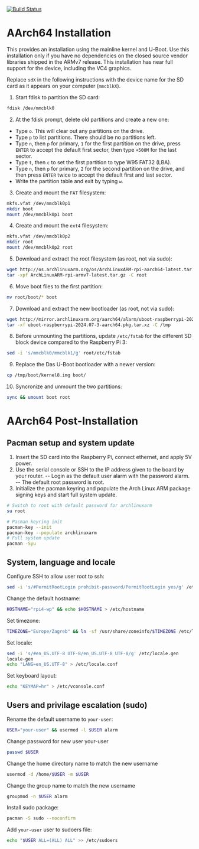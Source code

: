 [![Build Status](https://realdigitalsignage.com/tmp/logos/images.png)](https://archlinuxarm.org/platforms/armv8/broadcom/raspberry-pi-4)
# AArch64 Installation

This provides an installation using the mainline kernel and U-Boot. Use this installation only if you have no dependencies on the closed source vendor libraries shipped in the ARMv7 release. This installation has near full support for the device, including the VC4 graphics.

Replace `sdX` in the following instructions with the device name for the SD card as it appears on your computer (`mmcblkX`).

1.  Start fdisk to partition the SD card:
```sh
fdisk /dev/mmcblk0
```
2.  At the fdisk prompt, delete old partitions and create a new one:
- Type `o`. This will clear out any partitions on the drive.
- Type `p` to list partitions. There should be no partitions left.
- Type `n`, then `p` for primary, `1` for the first partition on the drive, press `ENTER` to accept the default first sector, then type `+500M` for the last sector.
- Type `t`, then `c` to set the first partition to type W95 FAT32 (LBA).
- Type `n`, then `p` for primary, `2` for the second partition on the drive, and then press `ENTER` twice to accept the default first and last sector.
- Write the partition table and exit by typing `w`.

3. Create and mount the `FAT` filesystem:
```sh
mkfs.vfat /dev/mmcblk0p1
mkdir boot
mount /dev/mmcblk0p1 boot
```

4. Create and mount the `ext4`  filesystem:
```sh
mkfs.vfat /dev/mmcblk0p2
mkdir root
mount /dev/mmcblk0p2 root
```

5. Download and extract the root filesystem (as root, not via sudo):
```sh
wget http://os.archlinuxarm.org/os/ArchLinuxARM-rpi-aarch64-latest.tar.gz
tar -xpf ArchLinuxARM-rpi-armv7-latest.tar.gz -C root
```
6. Move boot files to the first partition:
```sh
mv root/boot/* boot
```

7. Download and extract the new bootloader (as root, not via sudo):
```sh
wget http://mirror.archlinuxarm.org/aarch64/alarm/uboot-raspberrypi-2024.07-3-aarch64.pkg.tar.xz
tar -xf uboot-raspberrypi-2024.07-3-aarch64.pkg.tar.xz -C /tmp
```
8. Before unmounting the partitions, update `/etc/fstab` for the different SD block device compared to the Raspberry Pi 3:
```sh
sed -i 's/mmcblk0/mmcblk1/g' root/etc/fstab
```
9. Replace the Das U-Boot bootloader with a newer version:
```sh
cp /tmp/boot/kernel8.img boot/
```

10. Syncronize and unmount the two partitions:
```sh
sync && umount boot root
```

# AArch64 Post-Installation
## Pacman setup and system update
1. Insert the SD card into the Raspberry Pi, connect ethernet, and apply 5V power.
2. Use the serial console or SSH to the IP address given to the board by your router.
-- Login as the default user alarm with the password alarm.
-- The default root password is root.
3. Initialize the pacman keyring and populate the Arch Linux ARM package signing keys and start full system update.
```sh
# Switch to root with default password for archlinuxarm
su root

# Pacman keyring init
pacman-key --init
pacman-key --populate archlinuxarm
# Full system update
pacman -Syu
```
## System, language and locale
Configure SSH to allow user root to ssh:
```sh
sed -i 's/#PermitRootLogin prohibit-password/PermitRootLogin yes/g' /etc/ssh/sshd_config
```

Change the default hostname:
```sh
HOSTNAME="rpi4-wp" && echo $HOSTNAME > /etc/hostname
```

Set timezone:
```sh
TIMEZONE="Europe/Zagreb" && ln -sf /usr/share/zoneinfo/$TIMEZONE /etc/localtime
```

Set locale:
```sh
sed -i 's/#en_US.UTF-8 UTF-8/en_US.UTF-8 UTF-8/g' /etc/locale.gen
locale-gen
echo "LANG=en_US.UTF-8" > /etc/locale.conf
```
Set keyboard layout:
```sh
echo "KEYMAP=hr" > /etc/vconsole.conf
```

## Users and privilage escalation (sudo)
Rename the default username to `your-user`:
```sh
USER="your-user" && usermod -l $USER alarm
```
Change password for new user your-user
```sh
passwd $USER
```
Change the home directory name to match the new username
```sh
usermod -d /home/$USER -m $USER
```
Change the group name to match the new username
```sh    
groupmod -n $USER alarm
```
Install sudo package:
```sh
pacman -S sudo --noconfirm
```
Add `your-user` user to sudoers file:
```sh
echo "$USER ALL=(ALL) ALL" >> /etc/sudoers
```
